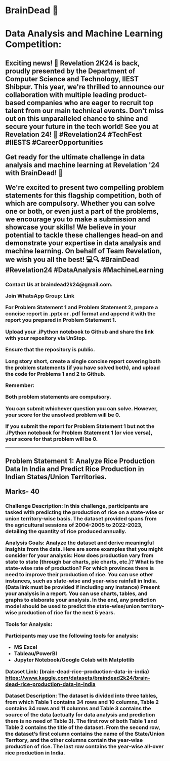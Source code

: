# BrainDead 🧠
<h1>Data Analysis and Machine Learning Competition:</h1>
<h2>Exciting news! 🎉 Revelation 2K24 is back, proudly presented by the Department of Computer Science and Technology, IIEST Shibpur. This year, we're thrilled to announce our collaboration with multiple leading product-based companies who are eager to recruit top talent from our main technical events.
Don't miss out on this unparalleled chance to shine and secure your future in the tech world! See you at Revelation 24!
 🚀 #Revelation24 #TechFest #IIESTS #CareerOpportunities



Get ready for the ultimate challenge in data analysis and machine learning at Revelation '24 with BrainDead! 🚀

We're excited to present two compelling problem statements for this flagship competition, both of which are compulsory. Whether you can solve one or both, or even just a part of the problems, we encourage you to make a submission and showcase your skills!
We believe in your potential to tackle these challenges head-on and demonstrate your expertise in data analysis and machine learning. On behalf of Team Revelation, we wish you all the best! 💻🔍 #BrainDead #Revelation24 #DataAnalysis #MachineLearning



</h2>

<h3>Contact Us at braindead2k24@gmail.com.
 
Join WhatsApp Group: Link

For Problem Statement 1 and  Problem Statement 2, prepare a concise report in .pptx or .pdf format and append it with the report you prepared in Problem Statement 1. 

Upload your .iPython notebook to Github and share the link with your repository via UnStop. 

Ensure that the repository is public.

Long story short, create a single concise report covering both the problem statements (if you have solved both), and upload the code for Problems 1 and 2 to Github.

Remember:

Both problem statements are compulsory.

You can submit whichever question you can solve. However, your score for the unsolved problem will be 0.

If you submit the report for Problem Statement 1 but not the .iPython notebook for Problem Statement 1 (or vice versa), your score for that problem will be 0.
</h3>

<hr>

<h2>Problem Statement 1: Analyze Rice Production Data In India and Predict Rice Production in Indian States/Union Territories.                                                     
                                                                                                                            
   Marks- 40</h2>

 <h3>Challenge Description:
In this challenge, participants are tasked with predicting the production of rice on a state-wise or union territory-wise basis. The dataset provided spans from the agricultural sessions of 2004-2005 to 2022-2023, detailing the quantity of rice produced annually.

Analysis Goals:
Analyze the dataset and derive meaningful insights from the data.
Here are some examples that you might consider for your analysis:
How does production vary from state to state (through bar charts, pie charts, etc.)?
What is the state-wise rate of production?
For which provinces there is need to improve their production of rice.
You can use other instances, such as state-wise and year-wise rainfall in India. (Data link must be provided if including any instance)
Present your analysis in a report. You can use charts, tables, and graphs to elaborate your analysis. In the end, any prediction model should be used to predict the state-wise/union territory-wise production of rice for the next 5 years.

Tools for Analysis:

Participants may use the following tools for analysis:
- MS Excel
- Tableau/PowerBI
- Jupyter Notebook/Google Colab with Matplotlib

Dataset Link:  (brain-dead-rice-production-data-in-india)
https://www.kaggle.com/datasets/braindead2k24/brain-dead-rice-production-data-in-india

Dataset Description:
The dataset is divided into three tables, from which Table 1 contains 34 rows and 10 columns, Table 2 contains 34 rows and 11 columns and Table 3 contains the source of the data (actually for data analysis and prediction there is no need of Table 3).
The first row of both Table 1 and Table 2 contains the title of the dataset. 
From the second row, the dataset’s first column contains the name of the State/Union Territory, and the other columns contain the year-wise production of rice. 
The last row contains the year-wise all-over rice production in India.
</h3>
